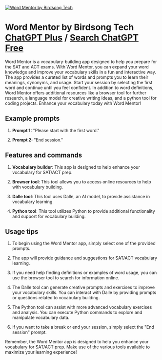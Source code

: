 
[![Word Mentor by Birdsong Tech](https://files.oaiusercontent.com/file-UubqV1hadurEZxCvhlTRL8Kc?se=2123-10-17T04%3A27%3A30Z&sp=r&sv=2021-08-06&sr=b&rscc=max-age%3D31536000%2C%20immutable&rscd=attachment%3B%20filename%3D32c5a6bd-840f-4219-a411-6e0ef9e69d41.png&sig=NGw2PvAaAuOMBu55v7SEaIO2fnLMj2n51jif6OiNOA4%3D)](https://chat.openai.com/g/g-ASZbmCWK7-word-mentor-by-birdsong-tech)

# Word Mentor by Birdsong Tech [ChatGPT Plus](https://chat.openai.com/g/g-ASZbmCWK7-word-mentor-by-birdsong-tech) / [Search ChatGPT Free](https://gptcall.net/index.html#/?search=Word%20Mentor%20by%20Birdsong%20Tech)

Word Mentor is a vocabulary-building app designed to help you prepare for the SAT and ACT exams. With Word Mentor, you can expand your word knowledge and improve your vocabulary skills in a fun and interactive way. The app provides a curated list of words and prompts you to learn their meanings, synonyms, and usage. Start your session by selecting the first word and continue until you feel confident. In addition to word definitions, Word Mentor offers additional resources like a browser tool for further research, a language model for creative writing ideas, and a python tool for coding projects. Enhance your vocabulary today with Word Mentor!

## Example prompts

1. **Prompt 1:** "Please start with the first word."

2. **Prompt 2:** "End session."

## Features and commands

1. **Vocabulary builder**: This app is designed to help enhance your vocabulary for SAT/ACT prep.

2. **Browser tool**: This tool allows you to access online resources to help with vocabulary building.

3. **Dalle tool**: This tool uses Dalle, an AI model, to provide assistance in vocabulary learning.

4. **Python tool**: This tool utilizes Python to provide additional functionality and support for vocabulary building.

## Usage tips

1. To begin using the Word Mentor app, simply select one of the provided prompts. 

2. The app will provide guidance and suggestions for SAT/ACT vocabulary learning.

3. If you need help finding definitions or examples of word usage, you can use the browser tool to search for information online.

4. The Dalle tool can generate creative prompts and exercises to improve your vocabulary skills. You can interact with Dalle by providing prompts or questions related to vocabulary building.

5. The Python tool can assist with more advanced vocabulary exercises and analysis. You can execute Python commands to explore and manipulate vocabulary data.

6. If you want to take a break or end your session, simply select the "End session" prompt.

Remember, the Word Mentor app is designed to help you enhance your vocabulary for SAT/ACT prep. Make use of the various tools available to maximize your learning experience!


